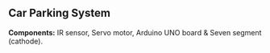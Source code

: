 ## Car Parking System
**Components:** IR sensor, Servo motor, Arduino UNO board & Seven segment (cathode).

